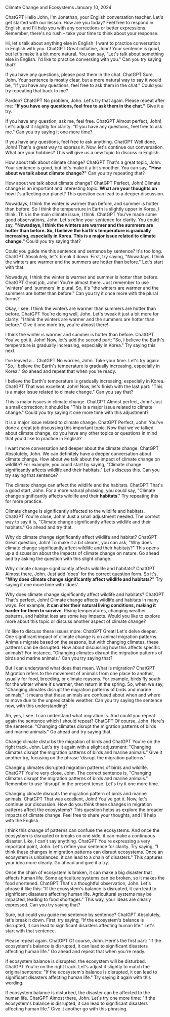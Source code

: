 Climate Change and Ecosystems
January 10, 2024

ChatGPT
Hello John, I'm Jonathan, your English conversation teacher. Let's get started with our lesson. How are you today? Feel free to respond in English, and I'll help you with any corrections or better expressions. Remember, there's no rush – take your time to think about your response.

Hi, let's talk about anything else in English. I want to practice conversation in English with you.
ChatGPT
Great initiative, John! Your sentence is good, but let's make it a bit more natural. You can say, "Let's talk about something else in English. I'd like to practice conversing with you." Can you try saying that?

If you have any questions, please post them in the chat.
ChatGPT
Sure, John. Your sentence is mostly clear, but a more natural way to say it would be, "If you have any questions, feel free to ask them in the chat." Could you try repeating that back to me?

Pardon?
ChatGPT
No problem, John. Let's try that again. Please repeat after me: **"If you have any questions, feel free to ask them in the chat."** Give it a try.

If you have any question, ask me, feel free.
ChatGPT
Almost perfect, John! Let's adjust it slightly for clarity: "If you have any questions, feel free to ask me." Can you try saying it one more time?

If you have any questions, feel free to ask anything.
ChatGPT
Well done, John! That's a great way to express it. Now, let's continue our conversation. What are your hobbies? This will give us a new topic to discuss in English.

How about talk about climate change?
ChatGPT
That's a great topic, John. Your sentence is good, but let's make it a bit smoother. You can say, **"How about we talk about climate change?"** Can you try repeating that?

How about we talk about climate change?
ChatGPT
Perfect, John! Climate change is an important and interesting topic. **What are your thoughts on** how it's affecting our planet? This question can lead to a deeper discussion.

Nowadays, I think the winter is warmer than before, and summer is hotter than before. So I think the temperature in Earth is slightly upper in Korea, I think. This is the main climate issue, I think.
ChatGPT
You've made some good observations, John. Let's refine your sentence for clarity. You could say, **"Nowadays, I think the winters are warmer and the summers are hotter than before. So, I believe the Earth's temperature is gradually increasing, especially in Korea. This is a major issue related to climate change."** Could you try saying that?

Could you guide me this sentence and sentence by sentence? It's too long.
ChatGPT
Absolutely, let's break it down. First, try saying, "Nowadays, I think the winters are warmer and the summers are hotter than before." Let's start with that.

Nowadays, I think the winter is warmer and summer is hotter than before.
ChatGPT
Great job, John! You're almost there. Just remember to use 'winters' and 'summers' in plural. So, it's "the winters are warmer and the summers are hotter than before." Can you try it once more with the plural forms?

Okay, I see. I think the winters are warmer than summers are hotter than before.
ChatGPT
You're doing well, John. Let's tweak it just a bit more for clarity: "I think the winters are warmer and the summers are hotter than before." Give it one more try, you're almost there!

I think the winter is warmer and summer is hotter than before.
ChatGPT
You've got it, John! Now, let's add the second part: "So, I believe the Earth's temperature is gradually increasing, especially in Korea." Try saying this next.

I've leaved a...
ChatGPT
No worries, John. Take your time. Let's try again: "So, I believe the Earth's temperature is gradually increasing, especially in Korea." Go ahead and repeat that when you're ready.

I believe the Earth's temperature is gradually increasing, especially in Korea.
ChatGPT
That was excellent, John! Now, let's finish with the last part: "This is a major issue related to climate change." Can you say that?

This is major issues in climate change.
ChatGPT
Almost perfect, John! Just a small correction: it should be "This is a major issue related to climate change." Could you try saying it one more time with this adjustment?

It is a major issue related to climate change.
ChatGPT
Perfect, John! You've done a great job discussing this important topic. Now that we've talked about climate change, do you have any other topics or questions in mind that you'd like to practice in English?

I want more conversation and deeper about the climate change.
ChatGPT
Absolutely, John. We can definitely have a deeper conversation about climate change. How about we talk about the impact of climate change on wildlife? For example, you could start by saying, "Climate change significantly affects wildlife and their habitats." Let's discuss this. Can you try saying that sentence?

The climate change can affect the wildlife and the habitats.
ChatGPT
That's a good start, John. For a more natural phrasing, you could say, "Climate change significantly affects wildlife and their **habitats**." Try repeating this for more practice.

Climate change is significantly affected to the wildlife and habitats.
ChatGPT
You're close, John! Just a small adjustment needed. The correct way to say it is, "Climate change significantly affects wildlife and their habitats." Go ahead and try that.

Why do climate change significantly affect wildlife and habitat?
ChatGPT
Great question, John! To make it a bit clearer, you can ask, "Why does climate change significantly affect wildlife and their habitats?" This opens up a discussion about the impacts of climate change on nature. Go ahead and try asking the question with this slight change.

Why climate change significantly affects wildlife and habitats?
ChatGPT
Almost there, John. Just add 'does' for the correct question form. So it's, **"Why does climate change significantly affect wildlife and habitats?"** Try saying it one more time with 'does'.

Why does climate change significantly affect wildlife and habitats?
ChatGPT
That's perfect, John! Climate change affects wildlife and habitats in many ways. For example, **it can alter their natural living conditions, making it harder for them to survive**. Rising temperatures, changing weather patterns, and habitat loss are some key impacts. Would you like to explore more about this topic or discuss another aspect of climate change?

I'd like to discuss these issues more.
ChatGPT
Great! Let's delve deeper. One significant impact of climate change is on animal migration patterns. Animals migrate based on the seasons, but with changing climates, these patterns can be disrupted. How about discussing how this affects specific animals? For instance, "Changing climates disrupt the migration patterns of birds and marine animals." Can you try saying that?

But I can understand what does that mean. What is migration?
ChatGPT
Migration refers to the movement of animals from one place to another, usually for food, breeding, or climate reasons. For example, birds fly south for the winter where it's warmer, then return in the spring. So, when we say, "Changing climates disrupt the migration patterns of birds and marine animals," it means that these animals are confused about when and where to move due to the unpredictable weather. Can you try saying the sentence now, with this understanding?

Ah, yes, I see. I can understand what migration is. And could you repeat again the sentence which I should repeat?
ChatGPT
Of course, John. Here's the sentence: "Changing climates disrupt the migration patterns of birds and marine animals." Go ahead and try saying that.

Change climate disturbs the migration of birds and
ChatGPT
You're on the right track, John. Let's try it again with a slight adjustment: "Changing climates disrupt the migration patterns of birds and marine animals." Give it another try, focusing on the phrase 'disrupt the migration patterns.'

Changing climates disrupted migration patterns of birds and wildlife.
ChatGPT
You're very close, John. The correct sentence is, "Changing climates disrupt the migration patterns of birds and marine animals." Remember to use 'disrupt' in the present tense. Let's try it one more time.

Changing climate disrupts the migration pattern of birds and marine animals.
ChatGPT
That was excellent, John! You've got it. Now, let's continue our discussion. How do you think these changes in migration patterns affect the ecosystems? This question helps us explore the broader impacts of climate change. Feel free to share your thoughts, and I'll help with the English.

I think this change of patterns can confuse the ecosystems. And once the ecosystem is disrupted or breaks on one side, it can make a continuous disaster. Like, I can't say anything.
ChatGPT
You're expressing a very important point, John. Let's refine your sentence for clarity. Try saying, "I think these changes in migration patterns can disrupt ecosystems. Once an ecosystem is unbalanced, it can lead to a chain of disasters." This captures your idea more clearly. Go ahead and give it a try.

Once the chain of ecosystem is broken, it can make a big disaster that affects human life. Some agriculture systems can be broken, so it makes the food shortened.
ChatGPT
That's a thoughtful observation, John. Let's phrase it like this: "If the ecosystem's balance is disrupted, it can lead to significant disasters affecting human life. Agricultural systems may be impacted, leading to food shortages." This way, your ideas are clearly expressed. Can you try saying that?

Sure, but could you guide me sentence by sentence?
ChatGPT
Absolutely, let's break it down. First, try saying, "If the ecosystem's balance is disrupted, it can lead to significant disasters affecting human life." Let's start with that sentence.

Please repeat again.
ChatGPT
Of course, John. Here's the first part: "If the ecosystem's balance is disrupted, it can lead to significant disasters affecting human life." Go ahead and repeat that when you're ready.

If ecosystem balance is disrupted, the ecosystem will be disturbed.
ChatGPT
You're on the right track. Let's adjust it slightly to match the original sentence: "If the ecosystem's balance is disrupted, it can lead to significant disasters affecting human life." Try saying it again with this wording.

If ecosystem balance is disturbed, the disaster can be affected to the human life.
ChatGPT
Almost there, John. Let's try one more time: "If the ecosystem's balance is disrupted, it can lead to significant disasters affecting human life." Give it another go with this phrasing.